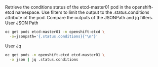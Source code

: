 Retrieve the conditions status of the etcd-master01 pod in the openshift-etcd namespace. Use filters to limit the output to the .status.conditions attribute of the pod. Compare the outputs of the JSONPath and jq filters.
User JSON Path
```bash
oc get pods etcd-master01 -n openshift-etcd \
  -o=jsonpath='{.status.conditions}{"\n"}'
```
User Jq
```bash
oc get pods -n openshift-etcd etcd-master01 \
  -o json | jq .status.conditions
```

